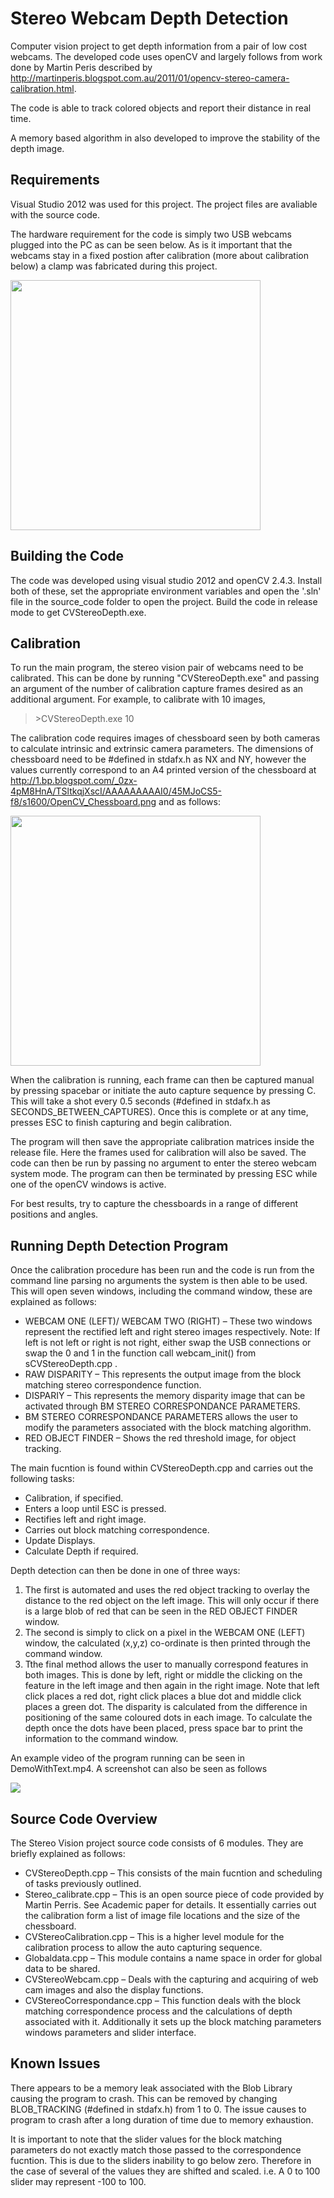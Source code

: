 # Stereo Webcam Depth Detection

Computer vision project to get depth information from a pair of low cost webcams. The developed code uses openCV and largely follows from work done by Martin Peris described by http://martinperis.blogspot.com.au/2011/01/opencv-stereo-camera-calibration.html. 

The code is able to track colored objects and report their distance in real time. 

A memory based algorithm in also developed to improve the stability of the depth image. 

## Requirements

Visual Studio 2012 was used for this project. The project files are avaliable with the source code.

The hardware requirement for the code is simply two USB webcams plugged into the PC as can be seen below. As is it important that the webcams stay in a fixed postion after calibration (more about calibration below) a clamp was fabricated during this project.

<img src="https://github.com/mkokshoorn/Stereo_Webcam_Depth_Detection/blob/master/Device_image.jpg" width="400">

## Building the Code
The code was developed using visual studio 2012 and openCV 2.4.3. Install both of these, set the appropriate environment variables and open the '.sln' file in the source_code folder to open the project. Build the code in release mode to get CVStereoDepth.exe.

## Calibration

To run the main program, the stereo vision pair of webcams need to be calibrated. This can be done by running "CVStereoDepth.exe" and passing an argument of the number of calibration capture frames desired as an additional argument. For example, to calibrate with 10 images,

> \>CVStereoDepth.exe 10

The calibration code requires images of chessboard seen by both cameras to calculate intrinsic and extrinsic camera parameters.  The dimensions of chessboard need to be #defined in stdafx.h as NX and NY, however the values currently correspond to an A4 printed version of the chessboard at http://1.bp.blogspot.com/_0zx-4pM8HnA/TSltkqjXscI/AAAAAAAAAI0/45MJoCS5-f8/s1600/OpenCV_Chessboard.png and as follows:

<img src="http://1.bp.blogspot.com/_0zx-4pM8HnA/TSltkqjXscI/AAAAAAAAAI0/45MJoCS5-f8/s1600/OpenCV_Chessboard.png" width="400">

When the calibration is running, each frame can then be captured manual by pressing spacebar or initiate the auto capture sequence by pressing C. This will take a shot every 0.5 seconds (#defined in stdafx.h as SECONDS_BETWEEN_CAPTURES). Once this is complete or at any time, presses ESC to finish capturing and begin calibration. 

The program will then save the appropriate calibration matrices inside the release file. Here the frames used for calibration will also be saved. The code can then be run by passing no argument to enter the stereo webcam system mode. The program can then be terminated by pressing ESC while one of the openCV windows is active.

For best results, try to capture the chessboards in a range of different positions and angles. 

## Running Depth Detection Program

Once the calibration procedure has been run and the code is run from the command line parsing no arguments the system is then able to be used. This will open seven windows, including the command window, these are explained as follows:
-	WEBCAM ONE (LEFT)/ WEBCAM TWO (RIGHT) – These two windows represent the rectified left and right stereo images respectively. Note: If left is not left or right is not right, either swap the USB connections or swap the 0 and 1 in the function call webcam_init() from sCVStereoDepth.cpp .
-	RAW DISPARITY – This represents the output image from the block matching stereo correspondence function. 
-	DISPARIY – This represents the memory disparity image that can be activated through BM STEREO CORRESPONDANCE PARAMETERS.
-	BM STEREO CORRESPONDANCE PARAMETERS allows the user to modify the parameters associated with the block matching algorithm.
-	RED OBJECT FINDER – Shows the red threshold image, for object tracking.

The main fucntion is found within CVStereoDepth.cpp and carries out the following tasks:
-	Calibration, if specified.
-	Enters a loop until ESC is pressed.
-	Rectifies left and right image.
-	Carries out block matching correspondence.
-	Update Displays.
-	Calculate Depth if required.

Depth detection can then be done in one of three ways:
1) The first is automated and uses the red object tracking to overlay the distance to the red object on the left image. This will only occur if there is a large blob of red that can be seen in the RED OBJECT FINDER window.  
2) The second is simply to click on a pixel in the WEBCAM ONE (LEFT) window, the calculated (x,y,z) co-ordinate is then printed through the command window. 
3) Tthe final method allows the user to manually correspond features in both images. This is done by left, right or middle the clicking on the feature in the left image and then again in the right image. Note that left click places a red dot, right click places a blue dot and middle click places a green dot. The disparity is calculated from the difference in positioning of the same coloured dots in each image. To calculate the depth once the dots have been placed, press space bar to print the information to the command window. 

An example video of the program running can be seen in DemoWithText.mp4. A screenshot can also be seen as follows

![](https://github.com/mkokshoorn/Stereo_Webcam_Depth_Detection/blob/master/ProgramScreenshot.png)

## Source Code Overview

The Stereo Vision project source code consists of 6 modules. They are briefly explained as follows:
-	CVStereoDepth.cpp – This consists of the main fucntion and scheduling of tasks previously outlined.
-	Stereo_calibrate.cpp – This is an open source piece of code provided by Martin Perris. See Academic paper for details. It essentially carries out the calibration form a list of image file locations and the size of the chessboard.
-	CVStereoCalibration.cpp – This is a higher level module for the calibration process to allow the auto capturing sequence.
-	Globaldata.cpp – This module contains a name space in order for global data to be shared.
-	CVStereoWebcam.cpp – Deals with the capturing and acquiring of web cam images and also the display functions.
-	CVStereoCorrespondance.cpp – This function deals with the block matching correspondence process and the calculations of depth associated with it. Additionally it sets up the block matching parameters windows parameters and slider interface.

## Known Issues
There appears to be a memory leak associated with the Blob Library causing the program to crash. This can be removed by changing BLOB_TRACKING (#defined in stdafx.h) from 1 to 0. The issue causes to program to crash after a long duration of time due to memory exhaustion.

It is important to note that the slider values for the block matching parameters do not exactly match those passed to the correspondence fucntion. This is due to the sliders inability to go below zero. Therefore in the case of several of the values they are shifted and scaled. i.e. A  0  to 100 slider may represent -100 to 100. 


